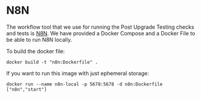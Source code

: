 # N8N

The workflow tool that we use for running the Post Upgrade Testing checks and tests is [N8N](https://n8n.io). We have provided a Docker Compose and a Docker File to be able to run N8N locally.

To build the docker file:

```
docker build -t "n8n:Dockerfile" .
```

If you want to run this image with just ephemeral storage:

```
docker run --name n8n-local -p 5678:5678 -d n8n:Dockerfile ["n8n","start"]
```

